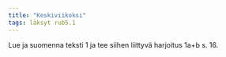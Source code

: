 ```yaml
---
title: "Keskiviikoksi"
tags: läksyt rub5.1
---
```


Lue ja suomenna teksti 1 ja tee siihen liittyvä harjoitus 1a+b s. 16.